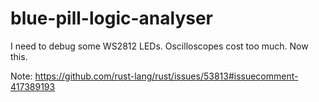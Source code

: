 # blue-pill-logic-analyser
I need to debug some WS2812 LEDs. Oscilloscopes cost too much. Now this.

Note: https://github.com/rust-lang/rust/issues/53813#issuecomment-417389193